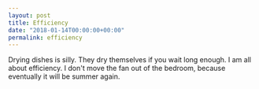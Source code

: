 ```yaml
---
layout: post
title: Efficiency
date: "2018-01-14T00:00:00+00:00"
permalink: efficiency
---
```


Drying dishes is silly. They dry themselves if you wait long enough. I am all about efficiency. I don't move the fan out of the bedroom, because eventually it will be summer again.
